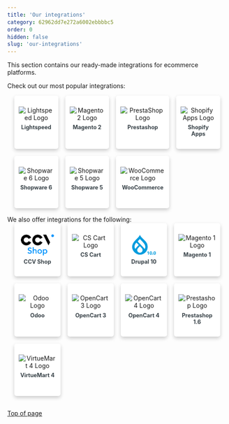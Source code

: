 ```yaml
---
title: 'Our integrations'
category: 62962dd7e272a6002ebbbbc5
order: 0
hidden: false
slug: 'our-integrations'
---
```

This section contains our ready-made integrations for ecommerce platforms.

Check out our most popular integrations:

<div class="auto-grid">
    <div class="card-container">
        <a href="/docs/lightspeed/" style="text-decoration: none;">
            <div class="card">
                <img src="https://raw.githubusercontent.com/MultiSafepay/docs/master/static/logo/Integrations/Lightspeed.svg" alt="Lightspeed Logo">
                <div class="container">
                    <h4><b>Lightspeed</b></h4>
                </div>
            </div>
        </a>
    </div>
    <div class="card-container">
        <a href="/docs/magento-2/" style="text-decoration: none;">
            <div class="card">
                <img src="https://raw.githubusercontent.com/MultiSafepay/docs/master/static/logo/Plugins/Magento_2.svg" alt="Magento 2 Logo">
                <div class="container">
                    <h4><b>Magento 2</b></h4>
                </div>
            </div>
        </a>
    </div>
    <div class="card-container">
        <a href="/docs/prestashop/" style="text-decoration: none;">
            <div class="card">
                <img src="https://raw.githubusercontent.com/MultiSafepay/docs/master/static/logo/Plugins/PrestaShop.svg" alt="PrestaShop Logo">
                <div class="container">
                    <h4><b>Prestashop</b></h4>
                </div>
            </div>
        </a>
    </div>
    <div class="card-container">
        <a href="/docs/shopify/" style="text-decoration: none;">
            <div class="card">
                <img src="https://raw.githubusercontent.com/MultiSafepay/docs/master/static/logo/Integrations/Shopify.svg" alt="Shopify Apps Logo">
                <div class="container">
                    <h4><b>Shopify Apps</b></h4>
                </div>
            </div>
        </a>
    </div>
  <div class="card-container">
        <a href="/docs/shopware-6/" style="text-decoration: none;">
            <div class="card">
                <img src="https://raw.githubusercontent.com/MultiSafepay/docs/master/static/logo/Plugins/Shopware_5.svg" alt="Shopware 6 Logo">
                <div class="container">
                    <h4><b>Shopware 6</b></h4>
                </div>
            </div>
        </a>
    </div>
    <div class="card-container">
        <a href="/docs/shopware-5/" style="text-decoration: none;">
            <div class="card">
                <img src="https://raw.githubusercontent.com/MultiSafepay/docs/master/static/logo/Plugins/Shopware_6.svg" alt="Shopware 5 Logo">
                <div class="container">
                    <h4><b>Shopware 5</b></h4>
                </div>
            </div>
        </a>
    </div>
    <div class="card-container">
        <a href="/docs/woocommerce/" style="text-decoration: none;">
            <div class="card">
                <img src="https://raw.githubusercontent.com/MultiSafepay/docs/master/static/logo/Plugins/WooCommerce.svg" alt="WooCommerce Logo">
                <div class="container">
                    <h4><b>WooCommerce</b></h4>
                </div>
            </div>
        </a>
    </div>
</div>

<br />
We also offer integrations for the following:
<br>

<div class="auto-grid">
    <div class="card-container">
     <a href="/docs/ccv-shop/" style="text-decoration: none;">
       <div class="card">
         <img src="https://raw.githubusercontent.com/MultiSafepay/docs/master/static/logo/Integrations/ccv-shop.svg" alt="CCV Shop Logo">
         <div class="container">
           <h4><b>CCV Shop</b></h4>
         </div>
       </div>
     </a>
   </div>
   <div class="card-container">
        <a href="/docs/cs-cart/" style="text-decoration: none;">
            <div class="card">
                <img src="https://raw.githubusercontent.com/MultiSafepay/docs/master/static/logo/Integrations/CS-Cart.svg" alt="CS Cart Logo">
                <div class="container">
                    <h4><b>CS Cart</b></h4>
                </div>
            </div>
        </a>
    </div>
    <div class="card-container">
        <a href="/docs/drupal/" style="text-decoration: none;">
            <div class="card">
                <img src="https://raw.githubusercontent.com/MultiSafepay/docs/master/static/logo/Integrations/Drupal_10.svg" alt="Drupal 10 Logo">
                <div class="container">
                    <h4><b>Drupal 10</b></h4>
                </div>
            </div>
        </a>
    </div>
    <div class="card-container">
        <a href="/docs/magento-1/" style="text-decoration: none;">
            <div class="card">
                <img src="https://raw.githubusercontent.com/MultiSafepay/docs/master/static/logo/Integrations/Magento.svg" alt="Magento 1 Logo">
                <div class="container">
                    <h4><b>Magento 1</b></h4>
                </div>
            </div>
        </a>
    </div>
    <div class="card-container">
        <a href="/docs/odoo/" style="text-decoration: none;">
            <div class="card">
                <img src="https://raw.githubusercontent.com/MultiSafepay/docs/master/static/logo/Integrations/Odoo.svg" alt="Odoo Logo" >
                <div class="container">
                    <h4><b>Odoo</b></h4>
                </div>
            </div>
        </a>
    </div>
    <div class="card-container">
        <a href="/docs/opencart/" style="text-decoration: none;">
            <div class="card">
                <img src="https://raw.githubusercontent.com/MultiSafepay/docs/master/static/logo/Integrations/OpenCart.svg" alt="OpenCart 3 Logo">
                <div class="container">
                    <h4><b>OpenCart 3</b></h4>
                </div>
            </div>
        </a>
    </div>
  	<div class="card-container">
        <a href="/docs/opencart-4/" style="text-decoration: none;">
            <div class="card">
                <img src="https://raw.githubusercontent.com/MultiSafepay/docs/master/static/logo/Integrations/OpenCart.svg" alt="OpenCart 4 Logo">
                <div class="container">
                    <h4><b>OpenCart 4</b></h4>
                </div>
            </div>
        </a>
    </div>
  	<div class="card-container">
        <a href="/docs/prestashop/" style="text-decoration: none;">
            <div class="card">
                <img src="https://raw.githubusercontent.com/MultiSafepay/docs/master/static/logo/Plugins/PrestaShop.svg" alt="Prestashop Logo">
                <div class="container">
                    <h4><b>Prestashop 1.6</b></h4>
                </div>
            </div>
        </a>
    </div>
 		<div class="card-container">
      <a href="/docs/virtuemart-4/" style="text-decoration: none;">
        <div class="card">
          <img src="https://raw.githubusercontent.com/MultiSafepay/docs/master/static/logo/Integrations/VirtueMart.svg" alt="VirtueMart 4 Logo">
          <div class="container">
            <h4><b>VirtueMart 4</b></h4>
          </div>
        </div>
      </a>
    </div>
</div>

<br />

[Top of page](#)

<style>
b {
  color: #384248 !important;
}

.auto-grid {
  --auto-grid-min-size: 200px;

  display: grid;
  grid-template-columns: repeat(4, 1fr);
  grid-gap: 1rem;
  padding: 0 clamp(0.5rem, 2vw, 1rem); /* Dynamic padding */
}

.card-container {
  align-items: center;
  background-color: #fff;
  border-radius: 5px;
  box-shadow: 0 4px 8px 0 rgba(0, 0, 0, 0.2);
  display: flex;
  flex-direction: column;
  justify-content: space-between;
  max-height: 180px;
  min-height: 100px;
  padding: 10px;
  text-align: center;
  text-decoration: none;
}

.card-container:hover {
  box-shadow: 0 8px 16px 0 rgba(0,0,0,0.2);
}

.card img {
  max-height: 50px;
  margin-top: 15px;
  pointer-events: none; /* Prevent image interaction */
  display: block;       /* Treat as a block-level element */
  margin-left: auto;    /* Center horizontally */
  margin-right: auto;   /* Center horizontally */
  align-self: center;  /* Vertically center the image itself */
}

.card .container {
  margin-bottom: 10px; /* Increase bottom margin*/
  display: -webkit-box; /* Add this */
  -webkit-line-clamp: 2; /* This is the number of lines you want to show */
  -webkit-box-orient: vertical;
  overflow: hidden;
}

.card h4 {
  font-size: 0.9em;
  margin: 0.5em 0;
}

@media (max-width: 768px) { /* Example breakpoint for mobile devices */
  .auto-grid {
    grid-template-columns: repeat(2, 1fr); /* 2 columns on smaller screens */
  }
}

@media (max-width: 480px) { /* Example breakpoint for very small screens */
  .auto-grid {
    grid-template-columns: 1fr; /* 1 column on very small screens */
  }
}
</style>